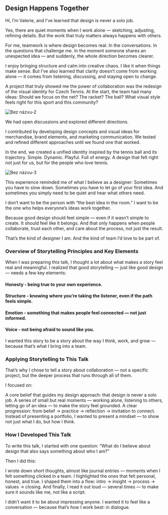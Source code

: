 ## Design Happens Together

Hi, I’m Valerie,
and I’ve learned that design is never a solo job. 

Yes, there are quiet moments when I work alone — sketching, adjusting, refining details.
But the work that truly matters always happens with others.

For me, teamwork is where design becomes real.
In the conversations.
In the questions that challenge me.
In the moment someone shares an unexpected idea — and suddenly, the whole direction becomes clearer.

I enjoy bringing structure and calm into creative chaos.
I like it when things make sense.
But I’ve also learned that clarity doesn’t come from working alone — it comes from listening, discussing, and staying open to change.

A project that truly showed me the power of collaboration was the redesign of the visual identity for Czech Tennis.
At the start, the team had many ideas:
Should we focus on the net? The racket? The ball?
What visual style feels right for this sport and this community?

![Bez názvu-2](https://github.com/user-attachments/assets/29a54d96-38b4-409e-b035-26c8fc756ff3)

We had open discussions and explored different directions.


I contributed by developing design concepts and visual ideas for merchandise, brand elements, and marketing communication.
We tested and refined different approaches until we found one that worked.

In the end, we created a unified identity inspired by the tennis ball and its trajectory.
Simple. Dynamic. Playful. Full of energy.
A design that felt right not just for us, but for the people who love tennis.


![Bez názvu-3](https://github.com/user-attachments/assets/b3253555-fd9a-46c5-8a56-a4631db37e3c)



This experience reminded me of what I believe as a designer:
    Sometimes you have to slow down.
    Sometimes you have to let go of your first idea.
    And sometimes you simply need to be quiet and hear what others need.

I don’t want to be the person with “the best idea in the room.”
I want to be the one who helps everyone’s ideas work together.

Because good design should feel simple — even if it wasn’t simple to create.
It should feel like it belongs.
And that only happens when people collaborate, trust each other, and care about the process, not just the result.

That’s the kind of designer I am.
And the kind of team I’d love to be part of.




### Overview of Storytelling Principles and Key Elements
When I was preparing this talk, I thought a lot about what makes a story feel real and meaningful.
I realized that good storytelling — just like good design — needs a few key elements:

#### Honesty - being true to your own experience.
#### Structure - knowing where you’re taking the listener, even if the path feels simple.
#### Emotion - something that makes people feel connected — not just informed.
#### Voice - not being afraid to sound like you.

I wanted this story to be a story about the way I think, work, and grow — because that’s what I bring into a team.

### Applying Storytelling to This Talk
That’s why I chose to tell a story about collaboration — not a specific project, but the deeper process that runs through all of them.

I focused on:

A core belief that guides my design approach: that design is never a solo job.
A series of small but real moments — working alone, listening to others, letting go of an idea — to make the story feel grounded.
A clear progression: from belief → practice → reflection → invitation to connect.
Instead of presenting a portfolio, I wanted to present a mindset — to show not just what I do, but how I think.

### How I Developed This Talk
To write this talk, I started with one question:
“What do I believe about design that also says something about who I am?”

Then I did this:

I wrote down short thoughts, almost like journal entries — moments when I felt something clicked in a team.
I highlighted the ones that felt personal, honest, and true.
I shaped them into a flow: intro → insight → process → values → closing.
And finally, I read it out loud — several times — to make sure it sounds like me, not like a script.

I didn’t want it to be about impressing anyone. I wanted it to feel like a conversation — because that’s how I work best: in dialogue.

